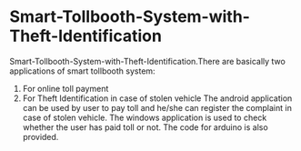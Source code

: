 # Smart-Tollbooth-System-with-Theft-Identification
Smart-Tollbooth-System-with-Theft-Identification.There are basically two applications of smart tollbooth system:
1) For online toll payment
2) For Theft Identification in case of stolen vehicle
The android application can be used by user to pay toll and he/she can register the complaint in case of stolen vehicle.
The windows application is used to check whether the user has paid toll or not. The code for arduino is also provided.
